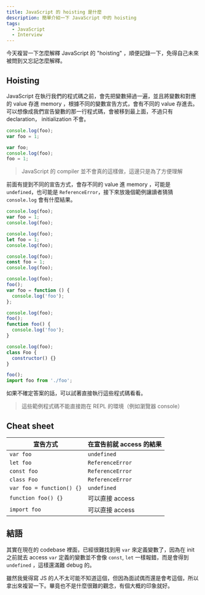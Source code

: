 ```yaml
---
title: JavaScript 的 hoisting 是什麼
description: 簡單介紹一下 JavaScript 中的 hoisting
tags:
  - JavaScript
  - Interview
---
```


今天複習一下怎麼解釋 JavaScript 的 "hoisting" ，順便記錄一下，免得自己未來被問到又忘記怎麼解釋。

## Hoisting

JavaScript 在執行我們的程式碼之前，會先把變數掃過一遍，並且將變數和對應的 value 存進 memory ，根據不同的變數宣告方式，會有不同的 value 存進去。可以想像成我們宣告變數的那一行程式碼，會被移到最上面，不過只有 declaration， initialization 不會。

```js before.js
console.log(foo);
var foo = 1;
```

```js after.js
var foo;
console.log(foo);
foo = 1;
```

> JavaScript 的 compiler 並不會真的這樣做，這邊只是為了方便理解

前面有提到不同的宣告方式，會存不同的 value 進 memory ，可能是 `undefined`，也可能是 `ReferenceError`，接下來放幾個範例讓讀者猜猜 `console.log` 會有什麼結果。

```js var.js
console.log(foo);
var foo = 1;
console.log(foo);
```

```js let.js
console.log(foo);
let foo = 1;
console.log(foo);
```

```js const.js
console.log(foo);
const foo = 1;
console.log(foo);
```

```js function-expression.js
console.log(foo);
foo();
var foo = function () {
  console.log('foo');
};
```

```js function-declaration.js
console.log(foo);
foo();
function foo() {
  console.log('foo');
}
```

```js class.js
console.log(foo);
class Foo {
  constructor() {}
}
```

```js import.js
foo();
import foo from './foo';
```

如果不確定答案的話，可以試著直接執行這些程式碼看看。

> 這些範例程式碼不能直接跑在 REPL 的環境（例如瀏覽器 console）

## Cheat sheet

| 宣告方式                  | 在宣告前就 access 的結果 |
| ------------------------- | ------------------------ |
| `var foo`                 | `undefined`              |
| `let foo`                 | `ReferenceError`         |
| `const foo`               | `ReferenceError`         |
| `class Foo`               | `ReferenceError`         |
| `var foo = function() {}` | `undefined`              |
| `function foo() {}`       | 可以直接 access          |
| `import foo`              | 可以直接 access          |

## 結語

其實在現在的 codebase 裡面，已經很難找到用 `var` 來定義變數了，因為在 init 之前就去 access `var` 定義的變數並不會像 `const`, `let` 一樣報錯，而是會得到 `undefined` ，這樣還滿難 debug 的。

雖然我覺得寫 JS 的人不太可能不知道這個，但因為面試偶而還是會考這個，所以拿出來複習一下。畢竟也不是什麼很難的觀念，有個大概的印象就好。
